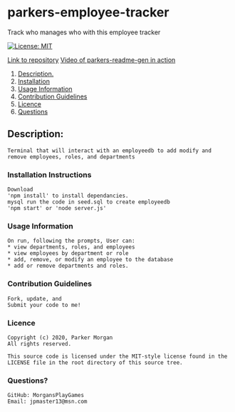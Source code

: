 # parkers-employee-tracker
Track who manages who with this employee tracker

[![License: MIT](https://img.shields.io/badge/License-MIT-yellow.svg)](https://opensource.org/licenses/MIT)

[Link to repository](https:)
[Video of parkers-readme-gen in action](https://)

1. [ Description. ](#description)
2. [ Installation ](#installation-instructions)
3. [ Usage Information ](#usage-information)
4. [ Contribution Guidelines ](#contribution-guidelines)
5. [ Licence ](#licence)
6. [ Questions ](#questions?)

## Description:
    Terminal that will interact with an employeedb to add modify and remove employees, roles, and departments

### Installation Instructions
    Download
    'npm install' to install dependancies.
    mysql run the code in seed.sql to create employeedb
    'npm start' or 'node server.js'  
 
### Usage Information
    On run, following the prompts, User can:
    * view departments, roles, and employees
    * view employees by department or role
    * add, remove, or modify an employee to the database
    * add or remove departments and roles.


### Contribution Guidelines
    Fork, update, and
    Submit your code to me!

### Licence 
    Copyright (c) 2020, Parker Morgan
    All rights reserved.
        
    This source code is licensed under the MIT-style license found in the
    LICENSE file in the root directory of this source tree.

### Questions?
    GitHub: MorgansPlayGames
    Email: jpmaster13@msn.com